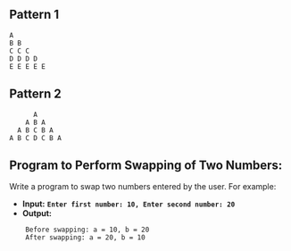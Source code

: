 ## Pattern 1

```
A
B B
C C C
D D D D
E E E E E
```

## Pattern 2

```
      A
    A B A
  A B C B A
A B C D C B A
```

## **Program to Perform Swapping of Two Numbers:**

Write a program to swap two numbers entered by the user. For example:

- **Input:** **`Enter first number: 10, Enter second number: 20`**
- **Output:**

```
    Before swapping: a = 10, b = 20
    After swapping: a = 20, b = 10
```
